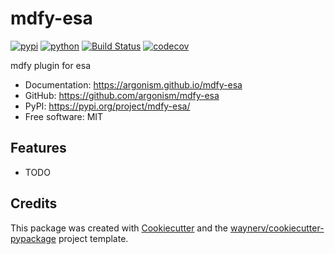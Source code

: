 # mdfy-esa

[![pypi](https://img.shields.io/pypi/v/mdfy-esa.svg)](https://pypi.org/project/mdfy-esa/)
[![python](https://img.shields.io/pypi/pyversions/mdfy-esa.svg)](https://pypi.org/project/mdfy-esa/)
[![Build Status](https://github.com/argonism/mdfy-esa/actions/workflows/release.yml/badge.svg)](https://github.com/argonism/mdfy-esa/actions/workflows/release.yml)
[![codecov](https://codecov.io/gh/argonism/mdfy-esa/branch/main/graphs/badge.svg)](https://codecov.io/github/argonism/mdfy-esa)

mdfy plugin for esa

-   Documentation: <https://argonism.github.io/mdfy-esa>
-   GitHub: <https://github.com/argonism/mdfy-esa>
-   PyPI: <https://pypi.org/project/mdfy-esa/>
-   Free software: MIT

## Features

-   TODO

## Credits

This package was created with [Cookiecutter](https://github.com/audreyr/cookiecutter) and the [waynerv/cookiecutter-pypackage](https://github.com/waynerv/cookiecutter-pypackage) project template.
